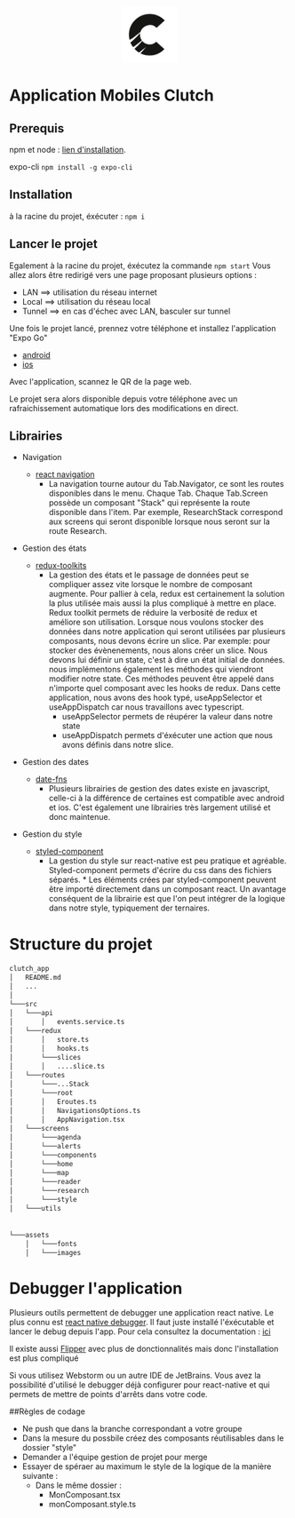 <p align="center">
  <img width="100" height="100" src="./assets/images/clutch/Clutch_icon_1.png">
</p>

# Application Mobiles Clutch

## Prerequis
npm et node : [lien d'installation](https://nodejs.org/fr/).

expo-cli
```npm install -g expo-cli```

## Installation

à la racine du projet, éxécuter : ```npm i```

## Lancer le projet

Egalement à la racine du projet, éxécutez la commande ```npm start```
Vous allez alors être redirigé vers une page proposant plusieurs options :
 - LAN ==> utilisation du réseau internet
 - Local ==> utilisation du réseau local 
 - Tunnel ==> en cas d'échec avec LAN, basculer sur tunnel

Une fois le projet lancé, prennez votre téléphone et installez l'application "Expo Go"
- [android](https://play.google.com/store/apps/details?id=host.exp.exponent&hl=fr&gl=US)
- [ios](https://apps.apple.com/fr/app/expo-go/id982107779)

Avec l'application, scannez le QR de la page web. 

Le projet sera alors disponible depuis votre téléphone avec un rafraichissement automatique lors des modifications en direct.

## Librairies
- Navigation
  - [react navigation](https://reactnavigation.org/) 
    - La navigation tourne autour du Tab.Navigator, ce sont les routes disponibles dans le menu.
    Chaque Tab. Chaque Tab.Screen possède un composant "Stack" qui représente la route disponible dans l'item. 
    Par exemple, ResearchStack correspond aux screens qui seront disponible lorsque nous seront sur la route Research.

- Gestion des états
  - [redux-toolkits](https://redux-toolkit.js.org/) 
    - La gestion des états et le passage de données peut se compliquer assez vite lorsque le nombre de composant augmente.
    Pour pallier à cela, redux est certainement la solution la plus utilisée mais aussi la plus compliqué à mettre en place.
    Redux toolkit permets de réduire la verbosité de redux et améliore son utilisation.
    Lorsque nous voulons stocker des données dans notre application qui seront utilisées par plusieurs composants, nous devons écrire un slice.
    Par exemple: pour stocker des évènenements, nous alons créer un slice. Nous devons lui définir un state, c'est à dire un état initial de données.
    nous implémentons également les méthodes qui viendront modifier notre state. Ces méthodes peuvent être appelé dans n'importe quel composant avec les hooks de redux.
    Dans cette application, nous avons des hook typé, useAppSelector et useAppDispatch car nous travaillons avec typescript. 
      - useAppSelector permets de réupérer la valeur dans notre state
      - useAppDispatch permets d'éxécuter une action que nous avons définis dans notre slice.
- Gestion des dates
  - [date-fns](https://date-fns.org/)
    - Plusieurs librairies de gestion des dates existe en javascript, celle-ci à la différence de certaines est compatible avec android et ios.
    C'est également une librairies très largement utilisé et donc maintenue.
- Gestion du style
  - [styled-component](https://styled-components.com/)
    - La gestion du style sur react-native est peu pratique et agréable. Styled-component permets d'écrire du css dans des fichiers séparés. *
    Les éléments crées par styled-component peuvent être importé directement dans un composant react. Un avantage conséquent de la librairie est que l'on peut intégrer de la logique dans notre style, typiquement der ternaires. 
   
# Structure du projet 
```
clutch_app
│   README.md
│   ...   
│
└───src
│   └───api
│       │   events.service.ts
│   └───redux
│       │   store.ts
│       │   hooks.ts
│       └───slices
│       │   ....slice.ts
│   └───routes
│       └───...Stack
│       └───root
│       │   Eroutes.ts
│       │   NavigationsOptions.ts
│       │   AppNavigation.tsx
│   └───screens
│       └───agenda
│       └───alerts
│       └───components
│       └───home
│       └───map
│       └───reader
│       └───research
│       └───style
│   └───utils


└───assets
    │   └───fonts
    │   └───images
```

# Debugger l'application
Plusieurs outils permettent de debugger une application react native. Le plus connu est [react native debugger](https://github.com/jhen0409/react-native-debugger
). Il faut juste installé l'éxécutable et lancer le debug depuis l'app. Pour cela consultez la documentation : [ici](https://reactnative.dev/docs/debugging) 

Il existe aussi  [Flipper](https://fbflipper.com/) avec plus de donctionnalités mais donc l'installation est plus compliqué 

Si vous utilisez Webstorm ou un autre IDE de JetBrains. Vous avez la possibilité d'utilisé le debugger déjà configurer pour react-native et qui permets de mettre de points d'arrêts dans votre code.

##Règles de codage
- Ne push que dans la branche correspondant a votre groupe
- Dans la mesure du possbile créez des composants réutilisables dans le dossier "style"
- Demander a l'équipe gestion de projet pour merge
- Essayer de spéraer au maximum le style de la logique de la manière suivante : 
  - Dans le même dossier : 
    - MonComposant.tsx
    - monComposant.style.ts
